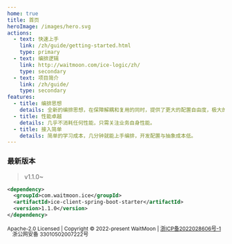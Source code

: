 ```yaml
---
home: true
title: 首页
heroImage: /images/hero.svg
actions:
  - text: 快速上手
    link: /zh/guide/getting-started.html
    type: primary
  - text: 编排逻辑
    link: http://waitmoon.com/ice-logic/zh/
    type: secondary
  - text: 项目简介
    link: /zh/guide/
    type: secondary
features:
  - title: 编排思想
    details: 全新的编排思想，在保障解耦和复用的同时，提供了更大的配置自由度，极大的降低了规则维护成本。
  - title: 性能卓越
    details: 几乎不消耗任何性能，只需关注业务自身性能。
  - title: 接入简单
    details: 简单的学习成本，几分钟就能上手编排，开发配置与抽象成本低。
---
```


### 最新版本
> v1.1.0~

```xml
<dependency>
  <groupId>com.waitmoon.ice</groupId>
  <artifactId>ice-client-spring-boot-starter</artifactId>
  <version>1.1.0</version>
</dependency>
```

<!-- <CodeGroup>
  <CodeGroupItem title="1" active>

```bash
```

  </CodeGroupItem>

  <CodeGroupItem title="2">

```bash

```
  </CodeGroupItem>
</CodeGroup> -->

<div class="footer" style="font-size:12px">
  <p>
  Apache-2.0 Licensed | Copyright © 2022-present WaitMoon | <a href="https://beian.miit.gov.cn">浙ICP备2022028606号-1</a><a href="http://www.beian.gov.cn/portal/registerSystemInfo?recordcode=33010502007222" style="display:inline-block;text-decoration:none;height:12px;line-height:12px;">
  <img src="/images/icons/beian.png" style="float:left;height:12px"/>浙公网安备 33010502007222号</a>
  </p>
</div>
